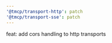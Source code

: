 ```yaml
---
'@tmcp/transport-http': patch
'@tmcp/transport-sse': patch
---
```


feat: add cors handling to http transports
